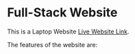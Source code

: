 # Full-Stack Website

This is a Laptop Website [Live Website Link](link).

The features of the website are:


